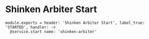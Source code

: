 
# Shinken Arbiter Start

    module.exports = header: 'Shinken Arbiter Start', label_true: 'STARTED', handler: ->
      @service.start name: 'shinken-arbiter'
